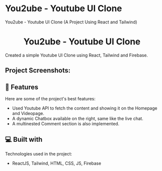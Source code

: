 # You2ube - Youtube UI Clone
You2ube - Youtube UI Clone (A Project Using React and Tailwind)

<h1 align="center" id="title">You2ube - Youtube UI Clone</h1>


<p id="description">Created a simple Youtube UI Clone using React, Tailwind and Firebase.</p>

<h2>Project Screenshots:</h2>

  
  
<h2>🧐 Features</h2>

Here are some of the project's best features:

*   Used Youtube API to fetch the content and showing it on the Homepage and Videopage.
*   A dynamic Chatbox available on the right, same like the live chat.
*   A multinested Comment section is also implemented.

  
  
<h2>💻 Built with</h2>

Technologies used in the project:

*   ReactJS, Tailwind, HTML, CSS, JS, Firebase
